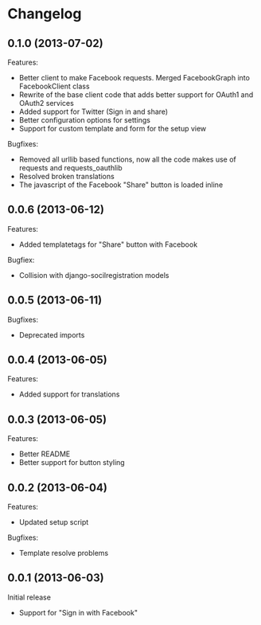 # Changelog

## 0.1.0 (2013-07-02)

Features:

* Better client to make Facebook requests. Merged FacebookGraph into FacebookClient class
* Rewrite of the base client code that adds better support for OAuth1 and OAuth2 services
* Added support for Twitter (Sign in and share)
* Better configuration options for settings
* Support for custom template and form for the setup view

Bugfixes:

* Removed all urllib based functions, now all the code makes use of requests and requests_oauthlib
* Resolved broken translations
* The javascript of the Facebook "Share" button is loaded inline



## 0.0.6 (2013-06-12)

Features:

* Added templatetags for "Share" button with Facebook

Bugfiex:

* Collision with django-socilregistration models

## 0.0.5 (2013-06-11)

Bugfixes:

* Deprecated imports

## 0.0.4 (2013-06-05)

Features:

* Added support for translations

## 0.0.3 (2013-06-05)

Features:

* Better README
* Better support for button styling

## 0.0.2 (2013-06-04)

Features:

* Updated setup script

Bugfixes:

* Template resolve problems

## 0.0.1 (2013-06-03)

Initial release

* Support for "Sign in with Facebook"
